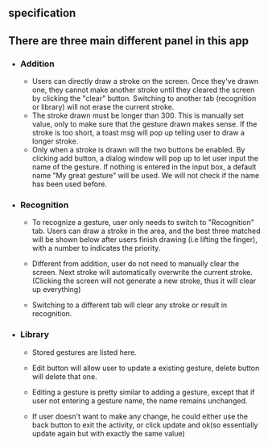 ## specification
There are three main different panel in this app
------
- ### Addition

  - Users can directly draw a stroke on the screen. Once they've drawn one, they cannot make another stroke until
  they cleared the screen by clicking the "clear" button. Switching to another tab (recognition or library) will not
  erase the current stroke.
  - The stroke drawn must be longer than 300. This is manually set value, only to make sure that the gesture drawn makes
  sense. If the stroke is too short, a toast msg will pop up telling user to draw a longer stroke.
  - Only when a stroke is drawn will the two buttons be enabled. By clicking add button, a dialog window will pop up to let
  user input the name of the gesture. If nothing is entered in the input box, a default name "My great gesture" will be 
    used. We will not check if the name has been used before.


- ### Recognition
  
  - To recognize a gesture, user only needs to switch to "Recognition" tab. Users can draw a stroke in the area, and the 
  best three matched will be shown below after users finish drawing (i.e lifting the finger), with a number to indicates 
    the priority.
    
  - Different from addition, user do not need to manually clear the screen. Next stroke will automatically overwrite the
  current stroke. (Clicking the screen will not generate a new stroke, thus it will clear up everything)
    
  - Switching to a different tab will clear any stroke or result in recognition. 

- ### Library
  
  - Stored gestures are listed here.
  - Edit button will allow user to update a existing gesture, delete button will delete that one.
  - Editing a gesture is pretty similar to adding a gesture, except that if user not entering a gesture name, the name remains
    unchanged.
    
  - If user doesn't want to make any change, he could either use the back button to exit the activity, or click update and ok(so 
    essentially update again but with exactly the same value)
